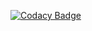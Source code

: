 
[![Codacy Badge](https://app.codacy.com/project/badge/Grade/83478c65afdf49ee97cfaebe7ebe83b1)](https://www.codacy.com/gh/naveenreddiedodla/M3_grpno.48/dashboard?utm_source=github.com&amp;utm_medium=referral&amp;utm_content=naveenreddiedodla/M3_grpno.48&amp;utm_campaign=Badge_Grade)
